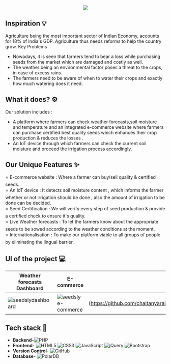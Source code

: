 <p align="center">
<img src="https://capsule-render.vercel.app/api?type=soft&color=E29315&height=120&section=header&text=Welcome%20to%20Seedsly🌱&fontColor=FFF9F0&animation=fadeIn&fontSize=60" />
</p>

## Inspiration :bulb:

Agriculture being the most important sector of Indian Economy, accounts for 18% of India's GDP.  Agriculture thus needs reforms to help the country grow.
Key Problems
- Nowadays, it is seen that farmers tend to bear a loss while purchasing seeds from the market which are damaged and costly as well. 
- The weather being an environmental factor poses a threat to the crops, in case of excess rains.
- The farmers need to be aware of when to water their crops and exactly how much watering does it need. 

## What it does? :gear:
Our solution includes :
- A platform where farmers can check weather forecasts,soil moisture and temperature and an integrated e-commerce website where farmers can purchase certified best quality seeds which enhances their crop production & reduces the losses .
- An IoT device through which farmers can check the current soil moisture and proceed the irrigation process accordingly.
 
## Our Unique Features ✨

⭐ E-commerce website : Where a farmer can buy/sell quality & certified seeds.<br>
⭐ An IoT device : It detects soil moisture content , which informs the farmer whether or not irrigation should be done , also the amount of irrigation to be done can be decided.<br>
⭐ Seed Certification : We will verify every step of seed production & provide a certified check to ensure it's quality.<br>
⭐ Live Weather forecasts : To let the farmers know about the appropriate seeds to be sowed according to the weather conditions at the moment.<br>
⭐ Internationalisation : To make our platform viable to all groups of people by eliminating the lingual barrier.<br>

## UI of the project :computer:
Weather forecasts Dashboard | E-commerce | Admin Panel
--- | --- | ---
![seedslydashboard](https://github.com/chaitanyarai19/Hacknova_TheMetadaters/blob/main/img/dashboard.jpg) | ![seedslye-commerce](./img/shop.jpg)| (https://github.com/chaitanyarai19/Seedsly/blob/main/img/Screenshot%20(78).png)

## Tech stack :book:
- **Backend**-![PHP](https://img.shields.io/badge/php-%23777BB4.svg?style=for-the-badge&logo=php&logoColor=white)
- **Frontend**- ![HTML5](https://img.shields.io/badge/html5-%23E34F26.svg?style=for-the-badge&logo=html5&logoColor=white) ![CSS3](https://img.shields.io/badge/css3-%231572B6.svg?style=for-the-badge&logo=css3&logoColor=white) ![JavaScript](https://img.shields.io/badge/javascript-%23323330.svg?style=for-the-badge&logo=javascript&logoColor=%23F7DF1E) ![jQuery](https://img.shields.io/badge/jquery-%230769AD.svg?style=for-the-badge&logo=jquery&logoColor=white) ![Bootstrap](https://img.shields.io/badge/bootstrap-%23563D7C.svg?style=for-the-badge&logo=bootstrap&logoColor=white)
- **Version Control**- ![GitHub](https://img.shields.io/badge/github-%23121011.svg?style=for-the-badge&logo=github&logoColor=white)
- **Database**- ![PolarDB](https://img.shields.io/badge/mysql-%2300f.svg?style=for-the-badge&logo=polarDB&logoColor=white)

